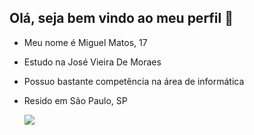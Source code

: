 ## Olá, seja bem vindo ao meu perfil 💙

- Meu nome é Miguel Matos, 17
- Estudo na José Vieira De Moraes
- Possuo bastante competência na área de informática
- Resido em São Paulo, SP





  ![](https://media4.giphy.com/media/v1.Y2lkPTc5MGI3NjExYXNwdTdnNTYycnI4YTZnY3RjNjI2NDVka3Jhcjk2MmZibnJtNnB3bSZlcD12MV9naWZzX3NlYXJjaCZjdD1n/gFPxNhzEWdFCCRAqf0/200.webp)

